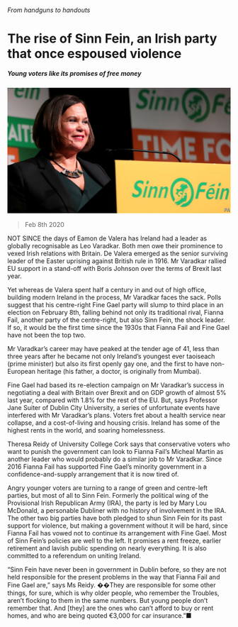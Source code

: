 ###### From handguns to handouts

# The rise of Sinn Fein, an Irish party that once espoused violence 

##### Young voters like its promises of free money 

![image](images/20200208_EUP502.jpg) 

> Feb 8th 2020 

NOT SINCE the days of Eamon de Valera has Ireland had a leader as globally recognisable as Leo Varadkar. Both men owe their prominence to vexed Irish relations with Britain. De Valera emerged as the senior surviving leader of the Easter uprising against British rule in 1916. Mr Varadkar rallied EU support in a stand-off with Boris Johnson over the terms of Brexit last year.

Yet whereas de Valera spent half a century in and out of high office, building modern Ireland in the process, Mr Varadkar faces the sack. Polls suggest that his centre-right Fine Gael party will slump to third place in an election on February 8th, falling behind not only its traditional rival, Fianna Fail, another party of the centre-right, but also Sinn Fein, the shock leader. If so, it would be the first time since the 1930s that Fianna Fail and Fine Gael have not been the top two.


Mr Varadkar’s career may have peaked at the tender age of 41, less than three years after he became not only Ireland’s youngest ever taoiseach (prime minister) but also its first openly gay one, and the first to have non-European heritage (his father, a doctor, is originally from Mumbai).

Fine Gael had based its re-election campaign on Mr Varadkar’s success in negotiating a deal with Britain over Brexit and on GDP growth of almost 5% last year, compared with 1.8% for the rest of the EU. But, says Professor Jane Suiter of Dublin City University, a series of unfortunate events have interfered with Mr Varadkar’s plans. Voters fret about a health service near collapse, and a cost-of-living and housing crisis. Ireland has some of the highest rents in the world, and soaring homelessness.

Theresa Reidy of University College Cork says that conservative voters who want to punish the government can look to Fianna Fail’s Micheal Martin as another leader who would probably do a similar job to Mr Varadkar. Since 2016 Fianna Fail has supported Fine Gael’s minority government in a confidence-and-supply arrangement that it is now tired of.

Angry younger voters are turning to a range of green and centre-left parties, but most of all to Sinn Fein. Formerly the political wing of the Provisional Irish Republican Army (IRA), the party is led by Mary Lou McDonald, a personable Dubliner with no history of involvement in the IRA. The other two big parties have both pledged to shun Sinn Fein for its past support for violence, but making a government without it will be hard, since Fianna Fail has vowed not to continue its arrangement with Fine Gael. Most of Sinn Fein’s policies are well to the left. It promises a rent freeze, earlier retirement and lavish public spending on nearly everything. It is also committed to a referendum on uniting Ireland.

“Sinn Fein have never been in government in Dublin before, so they are not held responsible for the present problems in the way that Fianna Fail and Fine Gael are,” says Ms Reidy. ��They are responsible for some other things, for sure, which is why older people, who remember the Troubles, aren’t flocking to them in the same numbers. But young people don’t remember that. And [they] are the ones who can’t afford to buy or rent homes, and who are being quoted €3,000 for car insurance.”■

